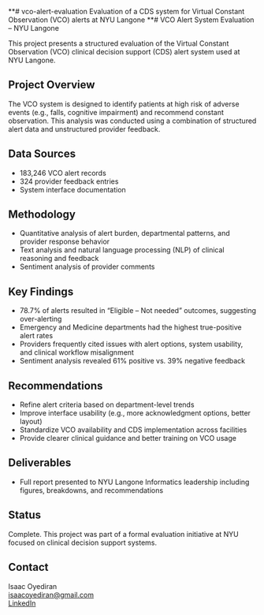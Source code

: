 **# vco-alert-evaluation
Evaluation of a CDS system for Virtual Constant Observation (VCO) alerts at NYU Langone
**# VCO Alert System Evaluation – NYU Langone

This project presents a structured evaluation of the Virtual Constant Observation (VCO) clinical decision support (CDS) alert system used at NYU Langone.

## Project Overview

The VCO system is designed to identify patients at high risk of adverse events (e.g., falls, cognitive impairment) and recommend constant observation. This analysis was conducted using a combination of structured alert data and unstructured provider feedback.

## Data Sources

- 183,246 VCO alert records
- 324 provider feedback entries
- System interface documentation

## Methodology

- Quantitative analysis of alert burden, departmental patterns, and provider response behavior
- Text analysis and natural language processing (NLP) of clinical reasoning and feedback
- Sentiment analysis of provider comments

## Key Findings

- 78.7% of alerts resulted in “Eligible – Not needed” outcomes, suggesting over-alerting
- Emergency and Medicine departments had the highest true-positive alert rates
- Providers frequently cited issues with alert options, system usability, and clinical workflow misalignment
- Sentiment analysis revealed 61% positive vs. 39% negative feedback

## Recommendations

- Refine alert criteria based on department-level trends
- Improve interface usability (e.g., more acknowledgment options, better layout)
- Standardize VCO availability and CDS implementation across facilities
- Provide clearer clinical guidance and better training on VCO usage

## Deliverables

- Full report presented to NYU Langone Informatics leadership including figures, breakdowns, and recommendations

## Status

Complete. This project was part of a formal evaluation initiative at NYU focused on clinical decision support systems.

## Contact

Isaac Oyediran  
isaacoyediran@gmail.com  
[LinkedIn](https://linkedin.com/in/isaac-oyediran)
